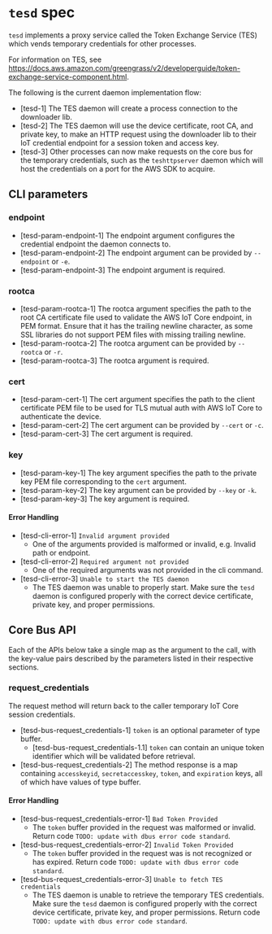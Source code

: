 # `tesd` spec

`tesd` implements a proxy service called the Token Exchange Service (TES) which
vends temporary credentials for other processes.

For information on TES, see
<https://docs.aws.amazon.com/greengrass/v2/developerguide/token-exchange-service-component.html>.

The following is the current daemon implementation flow:

- [tesd-1] The TES daemon will create a process connection to the downloader
  lib.
- [tesd-2] The TES daemon will use the device certificate, root CA, and private
  key, to make an HTTP request using the downloader lib to their IoT credential
  endpoint for a session token and access key.
- [tesd-3] Other processes can now make requests on the core bus for the
  temporary credentials, such as the `teshttpserver` daemon which will host the
  credentials on a port for the AWS SDK to acquire.

## CLI parameters

### endpoint

- [tesd-param-endpoint-1] The endpoint argument configures the credential
  endpoint the daemon connects to.
- [tesd-param-endpoint-2] The endpoint argument can be provided by `--endpoint`
  or `-e`.
- [tesd-param-endpoint-3] The endpoint argument is required.

### rootca

- [tesd-param-rootca-1] The rootca argument specifies the path to the root CA
  certificate file used to validate the AWS IoT Core endpoint, in PEM format.
  Ensure that it has the trailing newline character, as some SSL libraries do
  not support PEM files with missing trailing newline.
- [tesd-param-rootca-2] The rootca argument can be provided by `--rootca` or
  `-r`.
- [tesd-param-rootca-3] The rootca argument is required.

### cert

- [tesd-param-cert-1] The cert argument specifies the path to the client
  certificate PEM file to be used for TLS mutual auth with AWS IoT Core to
  authenticate the device.
- [tesd-param-cert-2] The cert argument can be provided by `--cert` or `-c`.
- [tesd-param-cert-3] The cert argument is required.

### key

- [tesd-param-key-1] The key argument specifies the path to the private key PEM
  file corresponding to the `cert` argument.
- [tesd-param-key-2] The key argument can be provided by `--key` or `-k`.
- [tesd-param-key-3] The key argument is required.

#### Error Handling

- [tesd-cli-error-1] `Invalid argument provided`
  - One of the arguments provided is malformed or invalid, e.g. Invalid path or
    endpoint.
- [tesd-cli-error-2] `Required argument not provided`
  - One of the required arguments was not provided in the cli command.
- [tesd-cli-error-3] `Unable to start the TES daemon`
  - The TES daemon was unable to properly start. Make sure the `tesd` daemon is
    configured properly with the correct device certificate, private key, and
    proper permissions.

## Core Bus API

Each of the APIs below take a single map as the argument to the call, with the
key-value pairs described by the parameters listed in their respective sections.

### request_credentials

The request method will return back to the caller temporary IoT Core session
credentials.

- [tesd-bus-request_credentials-1] `token` is an optional parameter of type
  buffer.
  - [tesd-bus-request_credentials-1.1] `token` can contain an unique token
    identifier which will be validated before retrieval.
- [tesd-bus-request_credentials-2] The method response is a map containing
  `accesskeyid`, `secretaccesskey`, `token`, and `expiration` keys, all of which
  have values of type buffer.

#### Error Handling

- [tesd-bus-request_credentials-error-1] `Bad Token Provided`
  - The `token` buffer provided in the request was malformed or invalid. Return
    code `TODO: update with dbus error code standard`.
- [tesd-bus-request_credentials-error-2] `Invalid Token Provided`
  - The `token` buffer provided in the request was is not recognized or has
    expired. Return code `TODO: update with dbus error code standard`.
- [tesd-bus-request_credentials-error-3] `Unable to fetch TES credentials`
  - The TES daemon is unable to retrieve the temporary TES credentials. Make
    sure the `tesd` daemon is configured properly with the correct device
    certificate, private key, and proper permissions. Return code
    `TODO: update with dbus error code standard`.
